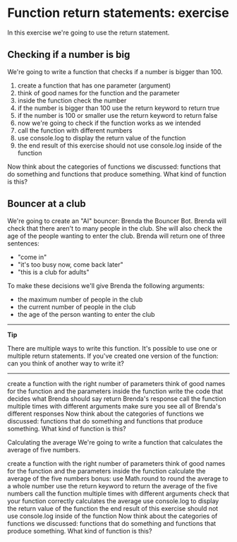 # Function return statements: exercise

In this exercise we're going to use the return statement.

## Checking if a number is big

We're going to write a function that checks if a number is bigger than 100.

1. create a function that has one parameter (argument)
2. think of good names for the function and the parameter
3. inside the function check the number
4. if the number is bigger than 100 use the return keyword to return true
5. if the number is 100 or smaller use the return keyword to return false
6. now we're going to check if the function works as we intended
7. call the function with different numbers
8. use console.log to display the return value of the function
9. the end result of this exercise should not use console.log inside of the function

Now think about the categories of functions we discussed: functions that do something and functions that produce something. What kind of function is this?

## Bouncer at a club

We're going to create an "AI" bouncer: Brenda the Bouncer Bot. Brenda will check that there aren't to many people in the club. She will also check the age of the people wanting to enter the club. Brenda will return one of three sentences:

- "come in"
- "it's too busy now, come back later"
- "this is a club for adults"

To make these decisions we'll give Brenda the following arguments:

- the maximum number of people in the club
- the current number of people in the club
- the age of the person wanting to enter the club

---

**Tip**

There are multiple ways to write this function. It's possible to use one or multiple return statements. If you've created one version of the function: can you think of another way to write it?

---

create a function with the right number of parameters
think of good names for the function and the parameters
inside the function write the code that decides what Brenda should say
return Brenda's response
call the function multiple times with different arguments
make sure you see all of Brenda's different responses
Now think about the categories of functions we discussed: functions that do something and functions that produce something. What kind of function is this?

Calculating the average
We're going to write a function that calculates the average of five numbers.

create a function with the right number of parameters
think of good names for the function and the parameters
inside the function calculate the average of the five numbers
bonus: use Math.round to round the average to a whole number
use the return keyword to return the average of the five numbers
call the function multiple times with different arguments
check that your function correctly calculates the average
use console.log to display the return value of the function
the end result of this exercise should not use console.log inside of the function
Now think about the categories of functions we discussed: functions that do something and functions that produce something. What kind of function is this?

